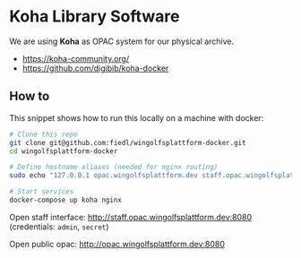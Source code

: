 # Koha Library Software

We are using **Koha** as OPAC system for our physical archive.

- https://koha-community.org/
- https://github.com/digibib/koha-docker

## How to

This snippet shows how to run this locally on a machine with docker:

```bash
# Clone this repo
git clone git@github.com:fiedl/wingolfsplattform-docker.git
cd wingolfsplattform-docker

# Define hostname aliases (needed for nginx routing)
sudo echo "127.0.0.1 opac.wingolfsplattform.dev staff.opac.wingolfsplattform.dev" >> /etc/hosts

# Start services
docker-compose up koha nginx
```

Open staff interface: http://staff.opac.wingolfsplattform.dev:8080 (credentials: `admin`, `secret`)

Open public opac: http://opac.wingolfsplattform.dev:8080
